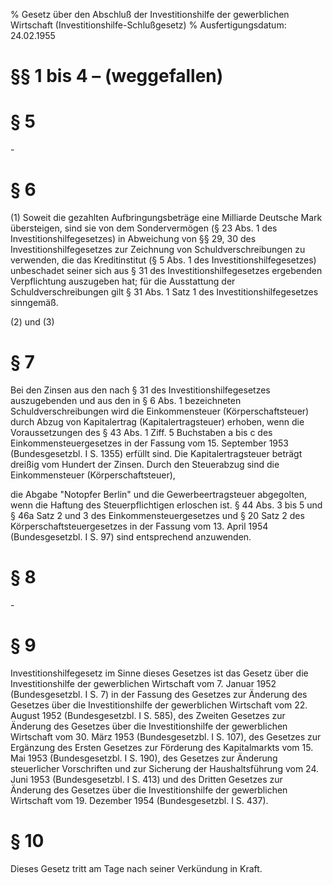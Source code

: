% Gesetz über den Abschluß der Investitionshilfe der gewerblichen Wirtschaft  (Investitionshilfe-Schlußgesetz)
% Ausfertigungsdatum: 24.02.1955
 
# §§ 1 bis 4 – (weggefallen)

# § 5

\-

# § 6

(1) Soweit die gezahlten Aufbringungsbeträge eine Milliarde Deutsche Mark übersteigen, sind sie von dem Sondervermögen (§ 23 Abs. 1 des Investitionshilfegesetzes) in Abweichung von §§ 29, 30 des Investitionshilfegesetzes zur Zeichnung von Schuldverschreibungen zu verwenden, die das Kreditinstitut (§ 5 Abs. 1 des Investitionshilfegesetzes) unbeschadet seiner sich aus § 31 des Investitionshilfegesetzes ergebenden Verpflichtung auszugeben hat; für die Ausstattung der Schuldverschreibungen gilt § 31 Abs. 1 Satz 1 des Investitionshilfegesetzes sinngemäß.

(2) und (3)

# § 7

Bei den Zinsen aus den nach § 31 des Investitionshilfegesetzes auszugebenden und aus den in § 6 Abs. 1 bezeichneten Schuldverschreibungen wird die Einkommensteuer (Körperschaftsteuer) durch Abzug von Kapitalertrag (Kapitalertragsteuer) erhoben, wenn die Voraussetzungen des § 43 Abs. 1 Ziff. 5 Buchstaben a bis c des Einkommensteuergesetzes in der Fassung vom 15. September 1953 (Bundesgesetzbl. I S. 1355) erfüllt sind. Die Kapitalertragsteuer beträgt dreißig vom Hundert der Zinsen. Durch den Steuerabzug sind die Einkommensteuer (Körperschaftsteuer),

die Abgabe "Notopfer Berlin" und die Gewerbeertragsteuer abgegolten, wenn die Haftung des Steuerpflichtigen erloschen ist. § 44 Abs. 3 bis 5 und § 46a Satz 2 und 3 des Einkommensteuergesetzes und § 20 Satz 2 des Körperschaftsteuergesetzes in der Fassung vom 13. April 1954 (Bundesgesetzbl. I S. 97) sind entsprechend anzuwenden.

# § 8

\-

# § 9

Investitionshilfegesetz im Sinne dieses Gesetzes ist das Gesetz über die Investitionshilfe der gewerblichen Wirtschaft vom 7. Januar 1952 (Bundesgesetzbl. I S. 7) in der Fassung des Gesetzes zur Änderung des Gesetzes über die Investitionshilfe der gewerblichen Wirtschaft vom 22. August 1952 (Bundesgesetzbl. I S. 585), des Zweiten Gesetzes zur Änderung des Gesetzes über die Investitionshilfe der gewerblichen Wirtschaft vom 30. März 1953 (Bundesgesetzbl. I S. 107), des Gesetzes zur Ergänzung des Ersten Gesetzes zur Förderung des Kapitalmarkts vom 15. Mai 1953 (Bundesgesetzbl. I S. 190), des Gesetzes zur Änderung steuerlicher Vorschriften und zur Sicherung der Haushaltsführung vom 24. Juni 1953 (Bundesgesetzbl. I S. 413) und des Dritten Gesetzes zur Änderung des Gesetzes über die Investitionshilfe der gewerblichen Wirtschaft vom 19. Dezember 1954 (Bundesgesetzbl. I S. 437).

# § 10

Dieses Gesetz tritt am Tage nach seiner Verkündung in Kraft.
